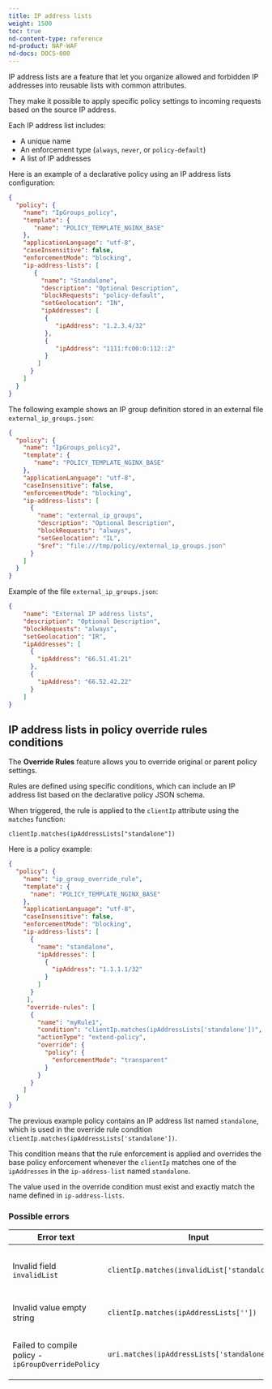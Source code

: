 ```yaml
---
title: IP address lists
weight: 1500
toc: true
nd-content-type: reference
nd-product: NAP-WAF
nd-docs: DOCS-000
---
```


IP address lists are a feature that let you organize allowed and forbidden IP addresses into reusable lists with common attributes.

They make it possible to apply specific policy settings to incoming requests based on the source IP address.

Each IP address list includes:
- A unique name
- An enforcement type (`always`, `never`, or `policy-default`)
- A list of IP addresses

Here is an example of a declarative policy using an IP address lists configuration:

```json
{
  "policy": {
    "name": "IpGroups_policy",
    "template": {
       "name": "POLICY_TEMPLATE_NGINX_BASE"
    },
    "applicationLanguage": "utf-8",
    "caseInsensitive": false,
    "enforcementMode": "blocking",
    "ip-address-lists": [
       {
         "name": "Standalone",
         "description": "Optional Description",
         "blockRequests": "policy-default",
         "setGeolocation": "IN",
         "ipAddresses": [
          {
             "ipAddress": "1.2.3.4/32"
          },
          {
             "ipAddress": "1111:fc00:0:112::2"
          }
        ]
      }
    ]
  }
}
```

The following example shows an IP group definition stored in an external file `external_ip_groups.json`:

```json
{
  "policy": {
    "name": "IpGroups_policy2",
    "template": {
       "name": "POLICY_TEMPLATE_NGINX_BASE"
    },
    "applicationLanguage": "utf-8",
    "caseInsensitive": false,
    "enforcementMode": "blocking",
    "ip-address-lists": [
      {
        "name": "external_ip_groups",
        "description": "Optional Description",
        "blockRequests": "always",
        "setGeolocation": "IL",
        "$ref": "file:///tmp/policy/external_ip_groups.json"
      }
    ]
  }
}
```

Example of the file `external_ip_groups.json`:

```json
{
    "name": "External IP address lists",
    "description": "Optional Description",
    "blockRequests": "always",
    "setGeolocation": "IR",
    "ipAddresses": [
      {
        "ipAddress": "66.51.41.21"
      },
      {
        "ipAddress": "66.52.42.22"
      }
    ]
}
```

## IP address lists in policy override rules conditions

The **Override Rules** feature allows you to override original or parent policy settings.

Rules are defined using specific conditions, which can include an IP address list based on the declarative policy JSON schema.

When triggered, the rule is applied to the `clientIp` attribute using the `matches` function:

`clientIp.matches(ipAddressLists["standalone"])`

Here is a policy example:

```json
{
  "policy": {
    "name": "ip_group_override_rule",
    "template": {
      "name": "POLICY_TEMPLATE_NGINX_BASE"
    },
    "applicationLanguage": "utf-8",
    "caseInsensitive": false,
    "enforcementMode": "blocking",
    "ip-address-lists": [
      {
        "name": "standalone",
        "ipAddresses": [
          {
            "ipAddress": "1.1.1.1/32"
          }
        ]
      }
     ],
     "override-rules": [
      {
        "name": "myRule1",
        "condition": "clientIp.matches(ipAddressLists['standalone'])",
        "actionType": "extend-policy",
        "override": {
          "policy": {
            "enforcementMode": "transparent"
          }
        }
      }
    ]
  }
}
```

The previous example policy contains an IP address list named `standalone`, which is used in the override rule condition `clientIp.matches(ipAddressLists['standalone'])`.

This condition means that the rule enforcement is applied and overrides the base policy enforcement whenever the `clientIp` matches one of the `ipAddresses` in the `ip-address-list` named `standalone`.

The value used in the override condition must exist and exactly match the name defined in `ip-address-lists`.

### Possible errors

| Error text                              | Input                                             | Explanation                                               |
|-----------------------------------------|---------------------------------------------------|-----------------------------------------------------------|
| Invalid field `invalidList`             | `clientIp.matches(invalidList['standalone']);`    | An incorrect keyword was used instead of `ipAddressLists` |
| Invalid value empty string              | `clientIp.matches(ipAddressLists[''])`            | An empty name was provided                                |
| Failed to compile policy - `ipGroupOverridePolicy` | `uri.matches(ipAddressLists['standalone']);`     | Used `ipAddressLists` without the `clientIp` attribute    |
